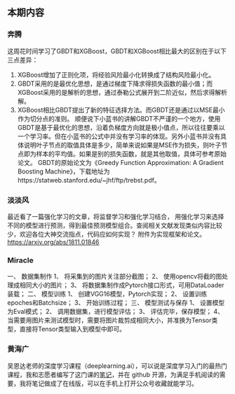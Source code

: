 ## 本期内容

### 奔腾

这周花时间学习了GBDT和XGBoost，GBDT和XGBoost相比最大的区别在于以下三点差异：
1. XGBoost增加了正则化项，将经验风险最小化转换成了结构风险最小化。
2. GBDT采用的是最优化思想，是通过梯度下降求得损失函数的最小值；而XGBoost采用的是解析的思想，通过泰勒公式展开到二阶近似，然后求得解析解。
3. XGBoost相比GBDT提出了新的特征选择方法。而GBDT还是通过以MSE最小作为切分点的准则。
顺便说下小蓝书的讲解GBDT不严谨的一个地方，使用GBDT是基于最优化的思想，沿着负梯度方向就是极小值点，所以往往要乘以一个学习率。但在小蓝书的公式中并没有学习率的体现。另外小蓝书并没有具体说明叶子节点的取值具体是多少，简单来说如果是MSE作为损失，则叶子节点即为样本的平均值。如果是别的损失函数，就是其他取值，具体可参考原始论文。
GBDT的原始论文为《Greedy Function Approximation: A Gradient Boosting Machine》，下载地址为https://statweb.stanford.edu/~jhf/ftp/trebst.pdf。

### 淡淡风

最近看了一篇强化学习的文章，将监督学习和强化学习结合， 用强化学习来选择不同的模型进行预测，得到最佳预测模型组合。查阅相关文献发现类似内容比较少，欢迎各位大神交流指点，代码应如何实现？
附件为实现框架和论文。https://arxiv.org/abs/1811.01846

### Miracle

一、	数据集制作
1、	将采集到的图片关注部分截图；
2、	使用opencv将截的图处理成相同大小的图片；
3、	将数据集制作成Pytorch接口形式，可用DataLoader装载；
二、	模型训练
1、	创建VGG16模型，Pytorch实现；
2、	设置训练epoches和Batchsize；
3、	开始训练过程；
三、	模型测试与保存
1、	设置模型为Eval模式；
2、	调用数据集，进行模型评估；
3、	评估完毕，保存模型；
4、	当需要用图片来测试模型时，需要将图片裁剪成相同大小，并准换为Tensor类型，直接将Tensor类型输入到模型中即可。

### 黄海广

吴恩达老师的深度学习课程（deeplearning.ai），可以说是深度学习入门的最热门课程，我和志愿者编写了这门课的[笔记](https://mp.weixin.qq.com/s/hxHqHnGykjbyZk25GxZ8cA)，并在 github 开源，为满足手机阅读的需要，我将笔记做成了在线版，可以在手机上打开公众号收藏就能学习。

